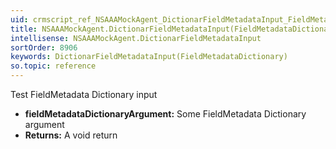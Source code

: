 ```yaml
---
uid: crmscript_ref_NSAAAMockAgent_DictionarFieldMetadataInput_FieldMetadataDictionary_p_0
title: NSAAAMockAgent.DictionarFieldMetadataInput(FieldMetadataDictionary p_0)
intellisense: NSAAAMockAgent.DictionarFieldMetadataInput
sortOrder: 8906
keywords: DictionarFieldMetadataInput(FieldMetadataDictionary)
so.topic: reference
---
```


Test FieldMetadata Dictionary input

* **fieldMetadataDictionaryArgument:** Some FieldMetadata Dictionary argument
* **Returns:** A void return
